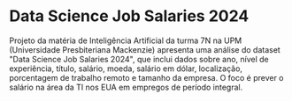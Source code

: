 # Data Science Job Salaries 2024

Projeto da matéria de Inteligência Artificial da turma 7N na UPM (Universidade Presbiteriana Mackenzie) apresenta uma análise do dataset "Data Science Job Salaries 2024", que inclui dados sobre ano, nível de experiência, título, salário, moeda, salário em dólar, localização, porcentagem de trabalho remoto e tamanho da empresa. O foco é prever o salário na área da TI nos EUA em empregos de período integral.
